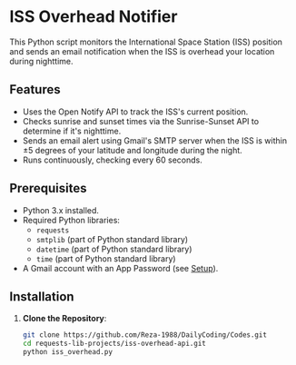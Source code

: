 # ISS Overhead Notifier

This Python script monitors the International Space Station (ISS) position and sends an email notification when the ISS is overhead your location during nighttime.

## Features
- Uses the Open Notify API to track the ISS's current position.
- Checks sunrise and sunset times via the Sunrise-Sunset API to determine if it's nighttime.
- Sends an email alert using Gmail's SMTP server when the ISS is within ±5 degrees of your latitude and longitude during the night.
- Runs continuously, checking every 60 seconds.

## Prerequisites
- Python 3.x installed.
- Required Python libraries:
  - `requests`
  - `smtplib` (part of Python standard library)
  - `datetime` (part of Python standard library)
  - `time` (part of Python standard library)
- A Gmail account with an App Password (see [Setup](#setup)).

## Installation
1. **Clone the Repository**:
   ```bash
   git clone https://github.com/Reza-1988/DailyCoding/Codes.git
   cd requests-lib-projects/iss-overhead-api.git
   python iss_overhead.py